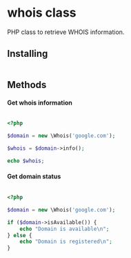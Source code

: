 # whois class

PHP class to retrieve WHOIS information.

## Installing

```composer require boltegg/whois @dev
```

## Methods

#### Get whois information

```php

<?php

$domain = new \Whois('google.com');

$whois = $domain->info();

echo $whois;

```

#### Get domain status

```php

<?php

$domain = new \Whois('google.com');

if ($domain->isAvailable()) {
    echo "Domain is available\n";
} else {
    echo "Domain is registered\n";
}

```

